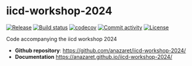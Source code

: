 # iicd-workshop-2024

[![Release](https://img.shields.io/github/v/release/anazaret/iicd-workshop-2024)](https://img.shields.io/github/v/release/anazaret/iicd-workshop-2024)
[![Build status](https://img.shields.io/github/actions/workflow/status/anazaret/iicd-workshop-2024/main.yml?branch=main)](https://github.com/anazaret/iicd-workshop-2024/actions/workflows/main.yml?query=branch%3Amain)
[![codecov](https://codecov.io/gh/anazaret/iicd-workshop-2024/branch/main/graph/badge.svg)](https://codecov.io/gh/anazaret/iicd-workshop-2024)
[![Commit activity](https://img.shields.io/github/commit-activity/m/anazaret/iicd-workshop-2024)](https://img.shields.io/github/commit-activity/m/anazaret/iicd-workshop-2024)
[![License](https://img.shields.io/github/license/anazaret/iicd-workshop-2024)](https://img.shields.io/github/license/anazaret/iicd-workshop-2024)

Code accompanying the iicd workshop 2024

- **Github repository**: <https://github.com/anazaret/iicd-workshop-2024/>
- **Documentation** <https://anazaret.github.io/iicd-workshop-2024/>

